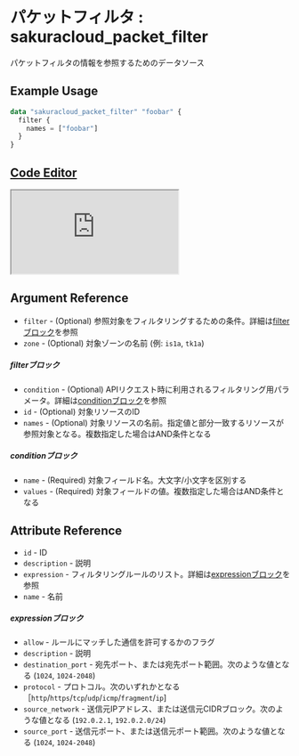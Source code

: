 # パケットフィルタ : sakuracloud_packet_filter

パケットフィルタの情報を参照するためのデータソース

## Example Usage

```tf
data "sakuracloud_packet_filter" "foobar" {
  filter {
    names = ["foobar"]
  }
}
```

<div class="editor">

<h2><a href="https://zouen-alpha.usacloud.jp/#data/packet_filter" target="_blank" rel="noopener noreferrer">Code Editor</a></h2>

<iframe src="https://zouen-alpha.usacloud.jp/#data/packet_filter"></iframe>

</div>


## Argument Reference

* `filter` - (Optional) 参照対象をフィルタリングするための条件。詳細は[filterブロック](#filter)を参照 
* `zone` - (Optional) 対象ゾーンの名前 (例: `is1a`, `tk1a`)  

##### filterブロック

* `condition` - (Optional) APIリクエスト時に利用されるフィルタリング用パラメータ。詳細は[conditionブロック](#condition)を参照  
* `id` - (Optional) 対象リソースのID 
* `names` - (Optional) 対象リソースの名前。指定値と部分一致するリソースが参照対象となる。複数指定した場合はAND条件となる  

##### conditionブロック

* `name` - (Required) 対象フィールド名。大文字/小文字を区別する  
* `values` - (Required) 対象フィールドの値。複数指定した場合はAND条件となる

## Attribute Reference

* `id` - ID
* `description` - 説明
* `expression` - フィルタリングルールのリスト。詳細は[expressionブロック](#expression)を参照
* `name` - 名前

##### expressionブロック

* `allow` - ルールにマッチした通信を許可するかのフラグ
* `description` - 説明
* `destination_port` - 宛先ポート、または宛先ポート範囲。次のような値となる (`1024`, `1024-2048`)
* `protocol` - プロトコル。次のいずれかとなる［`http`/`https`/`tcp`/`udp`/`icmp`/`fragment`/`ip`]
* `source_network` - 送信元IPアドレス、または送信元CIDRブロック。次のような値となる (`192.0.2.1`, `192.0.2.0/24`)
* `source_port` - 送信元ポート、または送信元ポート範囲。次のような値となる (`1024`, `1024-2048`)


